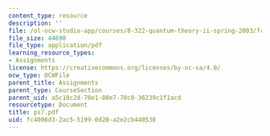 ```yaml
---
content_type: resource
description: ''
file: /ol-ocw-studio-app/courses/8-322-quantum-theory-ii-spring-2003/fc4006d32ac551990d20a2e2cb440530_ps7.pdf
file_size: 44690
file_type: application/pdf
learning_resource_types:
- Assignments
license: https://creativecommons.org/licenses/by-nc-sa/4.0/
ocw_type: OCWFile
parent_title: Assignments
parent_type: CourseSection
parent_uid: a5c18c2d-70e1-80e7-70c8-36239c1f1acd
resourcetype: Document
title: ps7.pdf
uid: fc4006d3-2ac5-5199-0d20-a2e2cb440530
---
```

